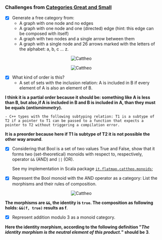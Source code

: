 ### Challenges from [Categories Great and Small](https://bartoszmilewski.com/2014/12/05/categories-great-and-small/)

- [X] Generate a free category from:
    - A graph with one node and no edges
    - A graph with one node and one (directed) edge (hint: this edge can be composed with itself)
    - A graph with two nodes and a single arrow between them
    - A graph with a single node and 26 arrows marked with the letters of the alphabet: a, b, c … z.

<p align="center">
  <img src="https://github.com/P3trur0/cattheo/blob/master/challenge_3_1.png?raw=true" alt="Cattheo"/>
</p>

<p align="center">
  <img src="https://github.com/P3trur0/cattheo/blob/master/challenge_3_1_2.png?raw=true" alt="Cattheo"/>
</p>

- [X] What kind of order is this?
    - A set of sets with the inclusion relation: A is included in B if every element of A is also an element of B.

**I think it is a partial order because it should be: something like A is less than B, but also,if A is included in B and B is included in A, than they must be equals (_antismimmetry_).**

    - C++ types with the following subtyping relation: T1 is a subtype of T2 if a pointer to T1 can be passed to a function that expects a pointer to T2 without triggering a compilation error.

**It is a preorder because here if T1 is subtype of T2 it is not possible the other way around**.

- [X] Considering that Bool is a set of two values True and False, show that it forms two (set-theoretical) monoids with respect to, respectively, operator `&&` (AND) and `||` (OR).

  See my implementation in Scala package [`it.flatmap.cattheo.monoids`]();

- [X] Represent the Bool monoid with the AND operator as a category: List the morphisms and their rules of composition.

<p align="center">
  <img src="https://github.com/P3trur0/cattheo/blob/master/challenge_3_4.png?raw=true" alt="Cattheo"/>
</p>

**The morphisms are `&&`, the identity is `true`. The composition as following holds: `&&(f, true)` results as f**.

- [X] Represent addition modulo 3 as a monoid category.

**Here the identity morphism, according to the following definition "_The identity morphism is the neutral element of this product._" should be 3**.



